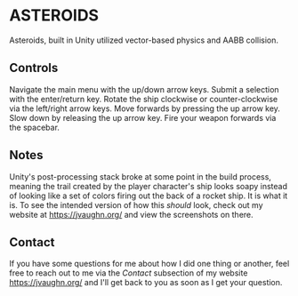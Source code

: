 # ASTEROIDS
Asteroids, built in Unity utilized vector-based physics and AABB collision.

## Controls
Navigate the main menu with the up/down arrow keys. Submit a selection with the enter/return key. Rotate the ship clockwise or counter-clockwise via the left/right arrow keys. Move forwards by pressing the up arrow key. Slow down by releasing the up arrow key. Fire your weapon forwards via the spacebar.

## Notes
Unity's post-processing stack broke at some point in the build process, meaning the trail created by the player character's ship looks soapy instead of looking like a set of colors firing out the back of a rocket ship. It is what it is. To see the intended version of how this _should_ look, check out my website at https://jvaughn.org/ and view the screenshots on there.

## Contact
If you have some questions for me about how I did one thing or another, feel free to reach out to me via the _Contact_ subsection of my website https://jvaughn.org/ and I'll get back to you as soon as I get your question.
